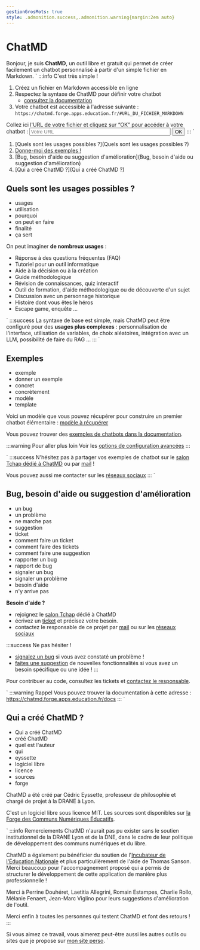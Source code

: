```yaml
---
gestionGrosMots: true
style: .admonition.success,.admonition.warning{margin:2em auto}
---
```


# ChatMD

Bonjour, je suis **ChatMD**, un outil libre et gratuit qui permet de créer facilement un chatbot personnalisé à partir d'un simple fichier en Markdown.
\`
:::info C'est très simple !
1. Créez un fichier en Markdown accessible en ligne
2. Respectez la syntaxe de ChatMD pour définir votre chatbot
	- [consultez la documentation](https://chatmd.forge.apps.education.fr/docs)
3. Votre chatbot est accessible à l'adresse suivante : `https://chatmd.forge.apps.education.fr/#URL_DU_FICHIER_MARKDOWN`

<label for="urlSourceChatbot">Collez ici l'URL de votre fichier et cliquez sur “OK” pour accéder à votre chatbot :</label>
<input type="url" id="urlSourceChatbot" placeholder="Votre URL" role="textbox" title="Votre URL" style="width:75%"> <button id="openNewChatbot" type="button">OK</button>
:::
\`

1. [Quels sont les usages possibles ?](Quels sont les usages possibles ?)
2. [Donne-moi des exemples !](Exemples)
4. [Bug, besoin d'aide ou suggestion d'amélioration](Bug, besoin d'aide ou suggestion d'amélioration)
5. [Qui a créé ChatMD ?](Qui a créé ChatMD ?)

## Quels sont les usages possibles ?
- usages
- utilisation
- pourquoi
- on peut en faire
- finalité
- ça sert

On peut imaginer **de nombreux usages** :

- Réponse à des questions fréquentes (FAQ)
- Tutoriel pour un outil informatique
- Aide à la décision ou à la création
- Guide méthodologique
- Révision de connaissances, quiz interactif
- Outil de formation, d'aide méthodologique ou de découverte d'un sujet
- Discussion avec un personnage historique
- Histoire dont vous êtes le héros
- Escape game, enquête …

\`
:::success
La syntaxe de base est simple, mais ChatMD peut être configuré pour des **usages plus complexes** : personnalisation de l'interface, utilisation de variables, de choix aléatoires, intégration avec un LLM, possibilité de faire du RAG …
:::
\`

## Exemples
- exemple
- donner un exemple
- concret
- concrètement
- modèle
- template

Voici un modèle que vous pouvez récupérer pour construire un premier chatbot élémentaire : [modèle à récupérer](https://codimd.apps.education.fr/mBGbHStJSVOSrlGfGb981A?both)

Vous pouvez trouver des [exemples de chatbots dans la documentation](https://chatmd.forge.apps.education.fr/docs/?sec=2&subsec=1).

:::warning Pour aller plus loin
Voir les [options de configuration avancées](https://chatmd.forge.apps.education.fr/docs/?sec=5&subsec=1#)
:::

\`
:::success
N'hésitez pas à partager vos exemples de chatbot sur le [salon Tchap dédié à ChatMD](https://www.tchap.gouv.fr/#/room/!BLAbHlkynUkpyIfNvT:agent.education.tchap.gouv.fr) ou par [mail](mailto:forge-apps+guichet+chatmd-chatmd-forge-apps-education-fr-1072-issue-@phm.education.gouv.fr) !

Vous pouvez aussi me contacter sur les [réseaux sociaux](http://eyssette.forge.apps.education.fr/)
:::
\`


## Bug, besoin d'aide ou suggestion d'amélioration
- un bug
- un problème
- ne marche pas
- suggestion
- ticket
- comment faire un ticket
- comment faire des tickets
- comment faire une suggestion
- rapporter un bug
- rapport de bug
- signaler un bug
- signaler un problème
- besoin d'aide
- n'y arrive pas


**Besoin d'aide ?**
- rejoignez le [salon Tchap](https://www.tchap.gouv.fr/#/room/!BLAbHlkynUkpyIfNvT:agent.education.tchap.gouv.fr) dédié à ChatMD
- écrivez un [ticket](https://forge.apps.education.fr/chatMD/chatMD.forge.apps.education.fr/-/issues/new?issuable_template=help) et précisez votre besoin.
- contactez le responsable de ce projet par [mail](mailto:forge-apps+guichet+chatmd-chatmd-forge-apps-education-fr-1072-issue-@phm.education.gouv.fr) ou sur les [réseaux sociaux](http://eyssette.forge.apps.education.fr/)

:::success Ne pas hésiter !
- [signalez un bug](https://forge.apps.education.fr/chatMD/chatMD.forge.apps.education.fr/-/issues/new?issuable_template=bug) si vous avez constaté un problème !
- [faites une suggestion](https://forge.apps.education.fr/chatMD/chatMD.forge.apps.education.fr/-/issues/new?issuable_template=suggestion) de nouvelles fonctionnalités si vous avez un besoin spécifique ou une idée !
:::

Pour contribuer au code, consultez les tickets et [contactez le responsable](https://eyssette.forge.apps.education.fr/).

\`
:::warning Rappel
Vous pouvez trouver la documentation à cette adresse :
https://chatmd.forge.apps.education.fr/docs
:::
\`

## Qui a créé ChatMD ?
- Qui a créé ChatMD
- créé ChatMD
- quel est l'auteur
- qui
- eyssette
- logiciel libre
- licence
- sources
- forge

ChatMD a été créé par Cédric Eyssette, professeur de philosophie et chargé de projet à la DRANE à Lyon.

C'est un logiciel libre sous licence MIT. Les sources sont disponibles sur [la Forge des Communs Numériques Éducatifs](https://forge.apps.education.fr/chatMD/chatMD.forge.apps.education.fr).


\`
:::info Remerciements
ChatMD n'aurait pas pu exister sans le soutien institutionnel de la DRANE Lyon et de la DNE, dans le cadre de leur politique de développement des communs numériques et du libre.

ChatMD a également pu bénéficier du soutien de l'[Incubateur de l'Éducation Nationale](https://incubateur.education.gouv.fr/) et plus particulièrement de l'aide de Thomas Sanson. Merci beaucoup pour l'accompagnement proposé qui a permis de structurer le développement de cette application de manière plus professionnelle !

Merci à Perrine Douhéret, Laetitia Allegrini, Romain Estampes, Charlie Rollo, Mélanie Fenaert, Jean-Marc Viglino pour leurs suggestions d'amélioration de l'outil.

Merci enfin à toutes les personnes qui testent ChatMD et font des retours !
:::


Si vous aimez ce travail, vous aimerez peut-être aussi les autres outils ou sites que je propose sur [mon site perso](https://eyssette.forge.apps.education.fr).
\`